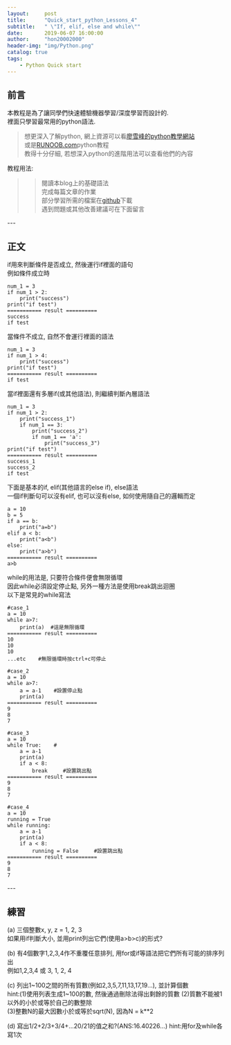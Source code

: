 ```yaml
---
layout:     post
title:      "Quick_start_python_Lessons_4"
subtitle:   " \"If, elif, else and while\""
date:       2019-06-07 16:00:00
author:     "hon20002000"
header-img: "img/Python.png"
catalog: true
tags:
    - Python Quick start
---
```


## 前言

本教程是為了讓同學們快速體驗機器學習/深度學習而設計的.  
裡面只學習最常用的python語法.

>想更深入了解python, 網上資源可以看[廖雪峰的python教學網站](https://www.liaoxuefeng.com/wiki/1016959663602400)  
>或是[RUNOOB.com](http://www.runoob.com/python/python-tutorial.html)python教程  
>教得十分仔細, 若想深入python的進階用法可以查看他們的內容   

教程用法:  
>>閱讀本blog上的基礎語法  
>>完成每篇文章的作業  
>>部分學習所需的檔案在[github](https://github.com/hon20002000/MacauAIChallenge2019_pythonLessons)下載  
>>遇到問題或其他改善建議可在下面留言


<p id = "build"></p>
---

## 正文

if用來判斷條件是否成立, 然後運行if裡面的語句  
例如條件成立時

    num_1 = 3
    if num_1 > 2:
        print("success")
    print("if test")    
    =========== result ==========
    success
    if test  
  
當條件不成立, 自然不會運行裡面的語法

    num_1 = 3
    if num_1 > 4:
        print("success")
    print("if test")    
    =========== result ==========
    if test  
    
當if裡面還有多層if(或其他語法), 則繼續判斷內層語法 

    num_1 = 3
    if num_1 > 2:
        print("success_1")
        if num_1 == 3:
            print("success_2")
            if num_1 == 'a':
                print("success_3")
    print("if test")    
    =========== result ==========
    success_1
    success_2
    if test 
   
下面是基本的if, elif(其他語言的else if), else語法  
一個if判斷句可以沒有elif, 也可以沒有else, 如何使用隨自己的邏輯而定

    a = 10
    b = 5
    if a == b:
        print("a=b")
    elif a < b:
        print("a<b")
    else:
        print("a>b")
    =========== result ==========
    a>b
         
while的用法是, 只要符合條件便會無限循環  
因此while必須設定停止點, 另外一種方法是使用break跳出迴圈  
以下是常見的while寫法  
    
    #case_1
    a = 10
    while a>7:
        print(a)  #這是無限循環
    =========== result ==========
    10
    10
    10
    ...etc    #無限循環時按ctrl+c可停止
    
    #case_2
    a = 10
    while a>7:
        a = a-1    #設置停止點
        print(a)
    =========== result ==========
    9
    8
    7    
        
    #case_3
    a = 10
    while True:    #
        a = a-1   
        print(a)
        if a < 8:
            break     #設置跳出點
    =========== result ==========
    9
    8
    7 

    #case_4
    a = 10
    running = True
    while running:
        a = a-1   
        print(a)
        if a < 8:
            running = False     #設置跳出點
    =========== result ==========
    9
    8
    7 

<p id = "build"></p>
---
    
 
## 練習


(a) 三個整數x, y, z = 1, 2, 3  
如果用if判斷大小, 並用print列出它們(使用a>b>c)的形式?

(b) 有4個數字1,2,3,4作不重覆任意排列, 用for或if等語法把它們所有可能的排序列出  
例如1,2,3,4 或 3, 1, 2, 4
  
(c) 列出1~100之間的所有質數(例如2,3,5,7,11,13,17,19...), 並計算個數  
hint:(1)使用列表生成1~100的數, 然後通過刪除法得出剩餘的質數 
     (2)質數不能被1以外的小於或等於自己的數整除   
     (3)整數N的最大因數小於或等於sqrt(N), 因為N = k**2 

(d) 寫出1/2+2/3+3/4+...20/21的值之和?(ANS:16.40226...)
hint:用for及while各寫1次

